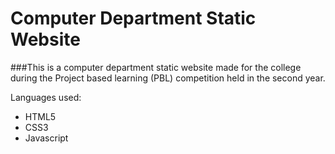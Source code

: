 # Computer Department Static Website

###This is a computer department static website made for the college during the Project based learning (PBL) competition held in the second year.

Languages used:
  - HTML5
  - CSS3
  - Javascript
